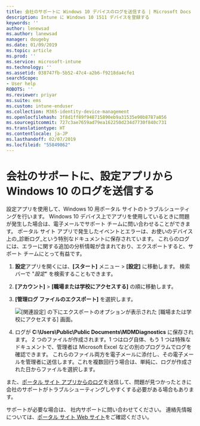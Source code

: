 ```yaml
---
title: 会社のサポートに Windows 10 デバイスのログを送信する | Microsoft Docs
description: Intune に Windows 10 1511 デバイスを登録する
keywords: ''
author: lenewsad
ms.author: lanewsad
manager: dougeby
ms.date: 01/09/2019
ms.topic: article
ms.prod: ''
ms.service: microsoft-intune
ms.technology: ''
ms.assetid: 038747fb-5b52-47c4-a2b6-f9218da4cfe1
searchScope:
- User help
ROBOTS: ''
ms.reviewer: priyar
ms.suite: ems
ms.custom: intune-enduser
ms.collection: M365-identity-device-management
ms.openlocfilehash: 3f8d1ff89f948715890eb9a31535e90b8787a856
ms.sourcegitcommit: 727c3ae7659ad79ea162250d234d7730f840c731
ms.translationtype: HT
ms.contentlocale: ja-JP
ms.lasthandoff: 02/07/2019
ms.locfileid: "55849862"
---
```

# <a name="send-logs-to-your-company-support-from-the-settings-app-for-windows-10"></a>会社のサポートに、設定アプリから Windows 10 のログを送信する

設定アプリを使用して、Windows 10 用ポータル サイトのトラブルシューティングを行います。 Windows 10 デバイス上でアプリを使用しているときに問題が発生した場合は、電子メールでサポート チームに問い合わせることができます。 ポータル サイト アプリで発生したイベントとエラーは、お使いのデバイス上の_診断ログ_という特別なドキュメントに保存されています。 これらのログには、エラーに関する追加の分析情報が含まれており、エクスポートすると、サポート チームにとって有益です。

1. **設定**アプリを開くには、**[スタート]** メニュー > **[設定]** に移動します。 検索バーで "*設定*" を検索することもできます。
2. **[アカウント]** > **[職場または学校にアクセスする]** の順に移動します。
3. **[管理ログ ファイルのエクスポート]** を選択します。

   ![[関連設定] の下にエクスポートのオプションが表示された [職場または学校にアクセスする] 画面。](./media/w10-export-logs.png)

4. ログが **C:\Users\Public\Public Documents\MDMDiagnostics** に保存されます。 2 つのファイルが作成されます。1 つはログ自体、もう 1 つは特殊なドキュメントで、管理者は Microsoft Excel などの別のプログラムでログを確認できます。 これらのファイル両方を電子メールに添付し、その電子メールを管理者に送信します。これを複数回行う場合は、単純に、ログが作成された日からファイルを選択します。 

また、[ポータル サイト アプリからのログ](send-logs-to-your-it-admin-cp-windows.md)を送信して、問題が見つかったときに会社のサポートがトラブルシューティングしやすくする必要がある場合もあります。 

サポートが必要な場合は、 社内サポートに問い合わせてください。 連絡先情報については、[ポータル サイト Web サイト](https://go.microsoft.com/fwlink/?linkid=2010980)をご確認ください。
